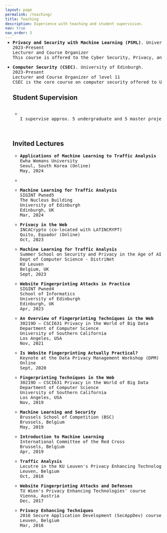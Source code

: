 ```yaml
---
layout: page
permalink: /teaching/
title: Teaching
description: Experience with teaching and student supervision.
nav: true
nav_order: 3
---
```

<link rel="stylesheet" href="teaching.css">
<!-- <h2>Teaching</h2> -->
<ul>
<li>
<p style="margin-top: -15px; padding: 0">
<pre >
<strong>Privacy and Security with Machine Learning (PSML)</strong>. University of Edinburgh
2023-Present
Lecturer and Course Organizer
This course is offered to the Cyber Security, Privacy, and Trust and Artificial Intelligence MSc programs. It explores the security and privacy risks posed by the application of AI/ML techniques. The first part of the course covers applications of AI/ML techniques in the cybersecurity domain, and the second part introduces the field of adversarial ML, including novel attacks like membership inference and adversarial examples, and mitigation strategies.
</pre>
</p>
</li>

<li>
<p>
<pre>
<strong>Computer Security (CSEC)</strong>. University of Edinburgh.
2023-Present
Lecturer and Course Organizer of level 11
CSEC is the core course on computer security offered to UG3 undergraduate students and students of the Cyber Security, Privacy, and Trust MSc. The goal of the course if to introduce students to the fundamental security concepts and offer them working knowledge of threats and countermeasures.
</pre>
</p>
</li>


<h2>Student Supervision</h2>
<ul>
<li>
<pre>
<p>
I supervise approx. 5 undergraduate and 5 master projects every academic year.
</p>
</pre>
</li>
</ul>

<h2>Invited Lectures</h2>
<ul>

<li>
<p>
<pre>
<strong>Applications of Machine Learning to Traffic Analysis</strong>
Ewha Womans University
Seoul, South Korea (Online)
May, 2024
</pre>
</p>
</li>
<li>
<p>

<li>
<p>
<pre>
<strong>Machine Learning for Traffic Analysis</strong>
SIGINT Pwned5 
The Nucleus Building
University of Edinburgh
Edinburgh, UK
Mar, 2024
</pre>
</p>
</li>

<li>
<p>
<pre>
<strong>Privacy in the Web</strong>
INCACrypto (co-located with LATINCRYPT)
Quito, Equador (Online)
Oct, 2023
</pre>
</p>
</li>

<li>
<p>
<pre>
<strong>Machine Learning for Traffic Analysis</strong>
Summer School on Security and Privacy in the Age of AI 
Dept of Computer Science - DistriNet
KU Leuven
Belgium, UK
Sept, 2023
</pre>
</p>
</li>

<li>
<p>
<pre>
<strong>Website Fingerprinting Attacks in Practice</strong>
SIGINT Pwned4 
School of Informatics
University of Edinburgh
Edinburgh, UK
Apr, 2023
</pre>
</p>
</li>

<li>
<p>
<pre>
<strong>An Overview of Fingerprinting Techniques in the Web</strong>
30219D – CSCI631 Privacy in the World of Big Data
Department of Computer Science
University of Southern California
Los Angeles, USA
Nov, 2021
</pre>
</p>
</li>

<li>
<p>
<pre>
<strong>Is Website Fingerprinting Actually Practical?</strong>
Keynote at the Data Privacy Management Workshop (DPM)
Online
Sept, 2020
</pre>
</p>
</li>

<li>
<p>
<pre>
<strong>Fingerprinting Techniques in the Web</strong>
30219D – CSCI631 Privacy in the World of Big Data
Department of Computer Science
University of Southern California
Los Angeles, USA
Nov, 2019
</pre>
</p>
</li>

<li>
<p>
<pre>
<strong>Machine Learning and Security</strong>
Brussels School of Competition (BSC)
Brussels, Belgium
May, 2019
</pre>
</p>
</li>

<li>
<p>
<pre>
<strong>Introduction to Machine Learning</strong>
International Committee of the Red Cross
Brussels, Belgium
Apr, 2019
</pre>
</p>
</li>

<li>
<p>
<pre>
<strong>Traffic Analysis</strong>
Lecutre in the KU Leuven's Privacy Enhancing Technologies course.
Leuven, Belgium
Oct, 2018
</pre>
</p>

<li>
<p>
<pre>
<strong>Website Fingerprinting Attacks and Defenses</strong>
TU Wien's Privacy Enhancing Technologies' course
Vienna, Austria
Dec, 2017
</pre>
</p>
</li>

<li>
<p>
<pre>
<strong>Privacy Enhancing Techniques</strong>
2016 Secure Application Development (SecAppDev) course
Leuven, Belgium
Mar, 2016
</pre>
</p>
</li>
